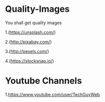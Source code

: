 # Quality-Images
You shall get quality images 

1.(https://unsplash.com/)


2.(http://pixabay.com/)


3.(http://pexels.com/)


4.(https://stocksnap.io/)


# Youtube Channels

1.https://www.youtube.com/user/TechGuyWeb
